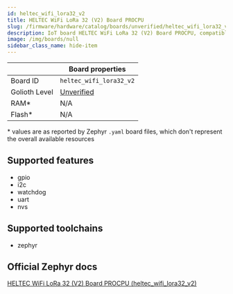 ```yaml
---
id: heltec_wifi_lora32_v2
title: HELTEC WiFi LoRa 32 (V2) Board PROCPU
slug: /firmware/hardware/catalog/boards/unverified/heltec_wifi_lora32_v2
description: IoT board HELTEC WiFi LoRa 32 (V2) Board PROCPU, compatible with Golioth at unverified level.
image: /img/boards/null
sidebar_class_name: hide-item
---
```


[//]: # (This is an auto-generated file, do not edit! Changes to it will be lost upon re-generation)



|                | Board properties     |
| -------------  | -------------------- |
| Board ID       | `heltec_wifi_lora32_v2` |
| Golioth Level  | [Unverified](/firmware/hardware#unverified-boards) |
| RAM*           | N/A |
| Flash*         | N/A |

\* values are as reported by Zephyr `.yaml` board files, which don't represent the overall available resources



## Supported features

* gpio
* i2c
* watchdog
* uart
* nvs

## Supported toolchains

* zephyr

## Official Zephyr docs

[HELTEC WiFi LoRa 32 (V2) Board PROCPU (heltec_wifi_lora32_v2)](https://docs.zephyrproject.org/latest/boards/heltec/heltec_wifi_lora32_v2/doc/index.html)

